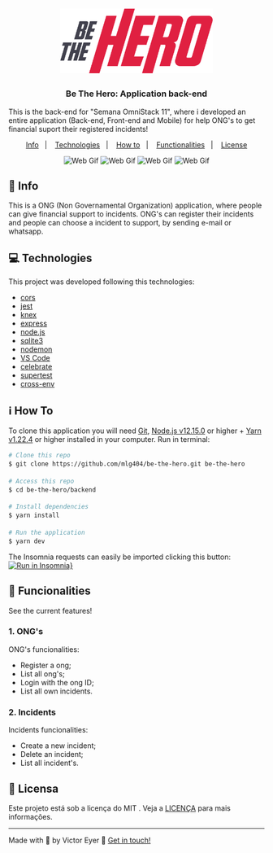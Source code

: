 <h1 align="center">
  <img alt="Be The Hero" title="Be The Hero" src="../.github/logo.svg" width="300px" />
</h1>

<h3 align="center">
  Be The Hero: Application back-end
</h3>

<p>This is the back-end for "Semana OmniStack 11", where i developed an entire application (Back-end, Front-end and Mobile) for help ONG's to get financial suport their registered incidents!</p>

<p align="center">
  <a href="#rocket-info">Info</a>&nbsp;&nbsp;&nbsp;|&nbsp;&nbsp;&nbsp;
  <a href="#computer-technologies">Technologies</a>&nbsp;&nbsp;&nbsp;|&nbsp;&nbsp;&nbsp;
  <a href="#information_source-how-to">How to</a>&nbsp;&nbsp;&nbsp;|&nbsp;&nbsp;&nbsp;
  <a href="#mag_right-functionalities">Functionalities</a>&nbsp;&nbsp;&nbsp;|&nbsp;&nbsp;&nbsp;
  <a href="#memo-license">License</a>
</p>

<p align="center">
  <img alt="Web Gif" src="https://i.imgur.com/K8KPft4.png">
  <img alt="Web Gif" src="https://i.imgur.com/bl9sGSN.png">
  <img alt="Web Gif" src="https://i.imgur.com/Z4ORLsf.png">
  <img alt="Web Gif" src="https://i.imgur.com/zPQID5D.png">
</p>

## :rocket: Info

This is a ONG (Non Governamental Organization) application, where people can give financial support to incidents. ONG's can register their incidents and people can choose a incident to support, by sending e-mail or whatsapp.

## :computer: Technologies

This project was developed following this technologies:

-  [cors](https://github.com/expressjs/cors)
-  [jest](https://jestjs.io/)
-  [knex](http://knexjs.org/)
-  [express](https://expressjs.com/)
-  [node.js](https://nodejs.org/)
-  [sqlite3](https://github.com/mapbox/node-sqlite3)
-  [nodemon](https://nodemon.io/)
-  [VS Code][vc] 
-  [celebrate](https://github.com/arb/celebrate)
-  [supertest](https://github.com/visionmedia/supertest)
-  [cross-env](https://github.com/kentcdodds/cross-env)

## :information_source: How To

To clone this application you will need [Git](https://git-scm.com), [Node.js v12.15.0][nodejs] or higher + [Yarn v1.22.4][yarn] or higher installed in your computer. Run in terminal:

```bash
# Clone this repo
$ git clone https://github.com/mlg404/be-the-hero.git be-the-hero

# Access this repo
$ cd be-the-hero/backend

# Install dependencies
$ yarn install

# Run the application
$ yarn dev
```

The Insomnia requests can easily be imported clicking this button:
[![Run in Insomnia}](https://insomnia.rest/images/run.svg)](https://insomnia.rest/run/?label=BeTheHero&uri=https%3A%2F%2Fraw.githubusercontent.com%2Fmlg404%2Fbe-the-hero%2Fmaster%2Fbackend%2FInsomnia.json)

## :mag_right: Funcionalities

See the current features!

### **1. ONG's**

ONG's funcionalities:

- Register a ong;
- List all ong's;
- Login with the ong ID;
- List all own incidents.

### **2. Incidents**

Incidents funcionalities:

- Create a new incident;
- Delete an incident;
- List all incident's.

## :memo: Licensa
Este projeto está sob a licença do MIT . Veja a [LICENÇA](https://github.com/mlg404/be-the-hero/blob/master/LICENSE) para mais informações.

---

Made with 💙 by Victor Eyer :wave: [Get in touch!](https://www.linkedin.com/in/victoreyer/)

[nodejs]: https://nodejs.org/
[yarn]: https://yarnpkg.com/
[vc]: https://code.visualstudio.com/